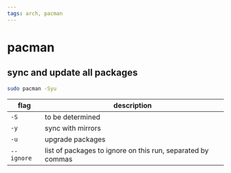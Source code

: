 ```yaml
---
tags: arch, pacman
---
```


# pacman

## sync and update all packages

```bash
sudo pacman -Syu
```

| flag       | description                                                 |
| ---------- | ----------------------------------------------------------- |
| `-S`       | to be determined                                            |
| `-y`       | sync with mirrors                                           |
| `-u`       | upgrade packages                                            |
| `--ignore` | list of packages to ignore on this run, separated by commas |
